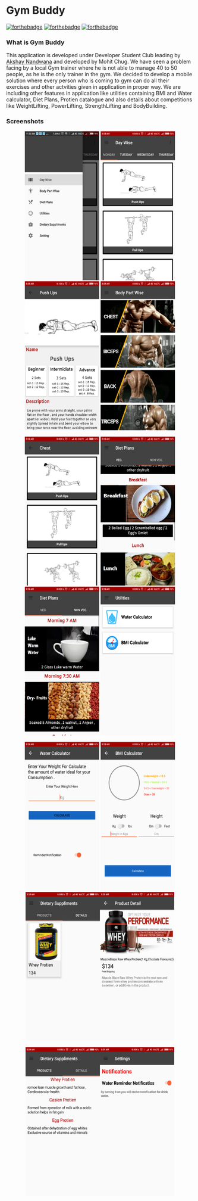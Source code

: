 # Gym Buddy
[![forthebadge](http://forthebadge.com/images/badges/built-for-android.svg)](http://forthebadge.com)
[![forthebadge](http://forthebadge.com/images/badges/built-by-developers.svg)](http://forthebadge.com)
[![forthebadge](http://forthebadge.com/images/badges/check-it-out.svg)](http://forthebadge.com)

### What is Gym Buddy
This application is developed under Developer Student Club leading by [Akshay Nandwana](https://github.com/anandwana001) and developed by Mohit Chug. We have seen a problem facing by a local Gym trainer where he is not able to manage 40 to 50 people, as he is the only trainer in the gym. We decided to develop a mobile solution where every person who is coming to gym can do all their exercises and other actvities given in application in proper way. We are including other features in application like utilities containing BMI and Water calculator, Diet Plans, Protien catalogue and also details about competitions like WeightLifting, PowerLifting, StrengthLifting and BodyBuilding.

### Screenshots

<p align="center">
<img src="Gym_Buddy2/Screenshots/one.png" height = "400" width="200" margin="10"> <img src="Gym_Buddy2/Screenshots/two.png" height = "400" width="200" margin="10"> <img src="Gym_Buddy2/Screenshots/three.png" height = "400" width="200" margin="10"> <img src="Gym_Buddy2/Screenshots/four.png" height = "400" width="200" margin="10">
</p>

<p align="center">
<img src="Gym_Buddy2/Screenshots/five.png" height = "400" width="200" margin="10"> <img src="Gym_Buddy2/Screenshots/six.png" height = "400" width="200" margin="10"> <img src="Gym_Buddy2/Screenshots/seven.png" height = "400" width="200" margin="10"> <img src="Gym_Buddy2/Screenshots/eight.png" height = "400" width="200" margin="10">
</p>

<p align="center">
<img src="Gym_Buddy2/Screenshots/nine.png" height = "400" width="200" margin="10"> <img src="Gym_Buddy2/Screenshots/ten.png" height = "400" width="200" margin="10">
    <img src="Gym_Buddy2/Screenshots/eleven.png" height = "400" width="200" margin="10"><img src="Gym_Buddy2/Screenshots/twelve.png" height = "400" width="200" margin="10">
</p>

<p align="center">
 <img src="Gym_Buddy2/Screenshots/therteen.png" height = "400" width="200" margin="10"><img src="Gym_Buddy2/Screenshots/forteen.png" height = "400" width="200" margin="10">   
</p>